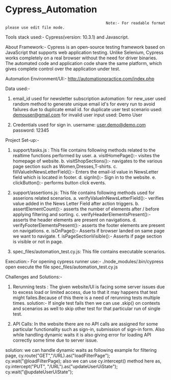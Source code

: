 # Cypress_Automation
                                                Note:- For readable format please use edit file mode.

Tools stack used:- Cypress(version: 10.3.1) and Javascript.

About Framework:-
Cypress is an open-source testing framework based on JavaScript that supports web application testing. Unlike Selenium, Cypress works completely on a real browser without the need for driver binaries. The automated code and application code share the same platform, which gives complete control over the application under test.

Automation Environment/UI:- http://automationpractice.com/index.php

Data used:-
  1. email_id used for newsletter subscription automation: 
       for new_user used random method to generate unique email id's for every run to avoid failures due to duplicate email id.
       for duplicate user test scenario used: demouser@gmail.com
       for invalid user input used: Demo User
     
  2. Credentials used for sign in.
      username: user.demo@demo.com
      password: 12345
      
Project Set-up:-

 1. support/tasks.js : This file contains following methods related to the realtime functions performed by user.
     a. visitHomePage():- visites the homepage of website.
     b. visitShopSections():- navigates to the various page section such as Women,Dresses,T-shirts.
     c. fillValueInNewsLetterField():-  Enters the email-id value in NewsLetter field which is located in footer.
     d. signIn():- Sign in to the website.
     e. clickButton():- performs button click events.
     
 2. support/assertions.js: This file contains following methods used for asserions related scenarios.
     a. verifyValueInNewsLetterField():- verifies value added in the News Letter Field after action triggers.
     b. assertElementCount():- asserts the number of elements after / before applying filtering and sorting.
     c. verifyHeaderElementsPresent():- asserts the header elements are present on navigations.
     d. verifyFooterElementsPresent():- asserts the footer elements are present on navigations.
     e. isOnPage():- Asserts if browser landed on same page we want to navigate.
     f. isPageSectionVisible():- Asserts if page section is visible or not in page.
     
 3. spec_files/automation_test.cy.js: This file contains executable scenarios.
    
    
 Execution:-
  For opening cypress runner use:- ./node_modules/.bin/cypress open
  execute the file spec_files/automation_test.cy.js
  
  
 Challenges and Solutions:-
 1. Rerunning tests : The given website/UI is facing some server issues due to excess load or limited access, due to that it may happens that test might failes.Because of this there is a need of rerunning tests multiple times.
   solution:- If single test fails then we can use .skip() on contexts and scenarios as well to skip other test for that particular run of single test.
   
 2. API Calls: In the website there are no API calls are assigned for some particular functionality such as sign-in, submission of sign-in form. Also while handling dynamic waits it is also giving error for loading API correctly some time due to server issue.
 
 solution: we can handle dynamic waits as following example for filtering page,
     cy.route("GET","/URL).as("loadFilterPage");
     cy.wait("@loadFilterPage);
 also we can use cy.intercept() method here as,
     cy.intercept("PUT", "/URL").as("updateUserUiState");
     cy.wait("@updateUserUiState");
 
 

      
